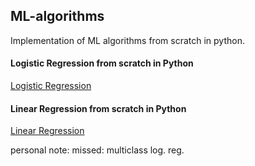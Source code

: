 ## ML-algorithms
Implementation of ML algorithms from scratch in python.

#### Logistic Regression from scratch in Python
[Logistic Regression](https://github.com/Sabihxh/ML-algorithms/blob/master/Logistic%20Regression.ipynb)


#### Linear Regression from scratch in Python
[Linear Regression](https://github.com/Sabihxh/ML-algorithms/blob/master/Linear%20Regression.ipynb)

personal note:
missed: multiclass log. reg.
